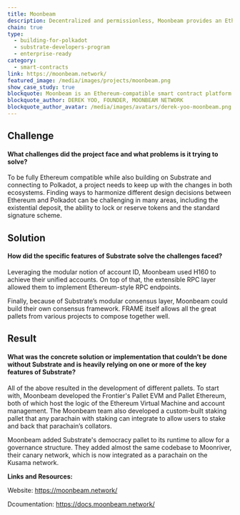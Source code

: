 ```yaml
---
title: Moonbeam
description: Decentralized and permissionless, Moonbeam provides an Ethereum-compatible smart contract platform that makes it easy to build natively interoperable applications.
chain: true
type:
  - building-for-polkadot
  - substrate-developers-program
  - enterprise-ready
category:
  - smart-contracts
link: https://moonbeam.network/
featured_image: /media/images/projects/moonbeam.png
show_case_study: true
blockquote: Moonbeam is an Ethereum-compatible smart contract platform that simplifies the path to multi-chain deployments. Substrate provides the team at Moonbeam the ability to deploy, scale and iterate better than any other platform in the industry.
blockquote_author: DEREK YOO, FOUNDER, MOONBEAM NETWORK
blockquote_author_avatar: /media/images/avatars/derek-yoo-moonbeam.png
---
```

Challenge
---------

#### What challenges did the project face and what problems is it trying to solve?

To be fully Ethereum compatible while also building on Substrate and connecting to Polkadot, a project needs to keep up with the changes in both ecosystems. Finding ways to harmonize different design decisions between Ethereum and Polkadot can be challenging in many areas, including the existential deposit, the ability to lock or reserve tokens and the standard signature scheme.

Solution
--------

#### How did the specific features of Substrate solve the challenges faced?

Leveraging the modular notion of account ID, Moonbeam used H160 to achieve their unified accounts. On top of that, the extensible RPC layer allowed them to implement Ethereum-style RPC endpoints.

Finally, because of Substrate’s modular consensus layer, Moonbeam could build their own consensus framework. FRAME itself allows all the great pallets from various projects to compose together well.

Result
------

#### What was the concrete solution or implementation that couldn’t be done without Substrate and is heavily relying on one or more of the key features of Substrate?

All of the above resulted in the development of different pallets. To start with, Moonbeam developed the Frontier's Pallet EVM and Pallet Ethereum, both of which host the logic of the Ethereum Virtual Machine and account management. The Moonbeam team also developed a custom-built staking pallet that any parachain with staking can integrate to allow users to stake and back that parachain’s collators.

Moonbeam added Substrate's democracy pallet to its runtime to allow for a governance structure. They added almost the same codebase to Moonriver, their canary network, which is now integrated as a parachain on the Kusama network.

**Links and Resources:**

Website: https://moonbeam.network/

Dcoumentation: https://docs.moonbeam.network/